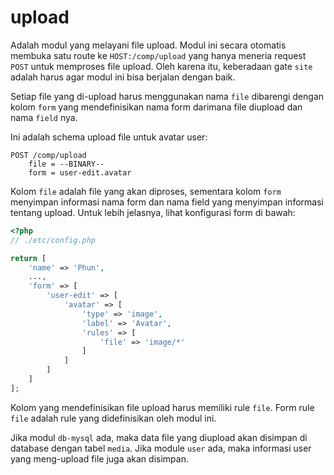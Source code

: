 # upload

Adalah modul yang melayani file upload. Modul ini secara otomatis membuka satu route
ke `HOST:/comp/upload` yang hanya meneria request `POST` untuk memproses file upload.
Oleh karena itu, keberadaan gate `site` adalah harus agar modul ini bisa berjalan
dengan baik.

Setiap file yang di-upload harus menggunakan nama `file` dibarengi dengan kolom `form`
yang mendefinisikan nama form darimana file diupload dan nama `field` nya.

Ini adalah schema upload file untuk avatar user:

```
POST /comp/upload
    file = --BINARY--
    form = user-edit.avatar
```

Kolom `file` adalah file yang akan diproses, sementara kolom `form` menyimpan informasi
nama form dan nama field yang menyimpan informasi tentang upload. Untuk lebih jelasnya,
lihat konfigurasi form di bawah:

```php
<?php
// ./etc/config.php

return [
    'name' => 'Phun',
    ...,
    'form' => [
        'user-edit' => [
            'avatar' => [
                'type' => 'image',
                'label' => 'Avatar',
                'rules' => [
                    'file' => 'image/*'
                ]
            ]
        ]
    ]
];
```

Kolom yang mendefinisikan file upload harus memiliki rule `file`. Form rule `file`
adalah rule yang didefinisikan oleh modul ini.

Jika modul `db-mysql` ada, maka data file yang diupload akan disimpan di database
dengan tabel `media`. Jika module `user` ada, maka informasi user yang meng-upload
file juga akan disimpan.